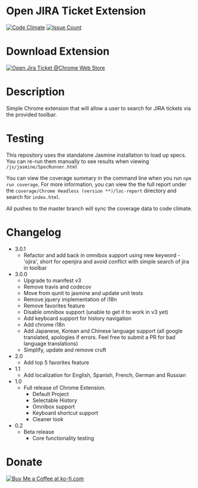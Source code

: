 # Open JIRA Ticket Extension
[![Code Climate](https://codeclimate.com/github/jjwong/open_jira_ticket_toolbar/badges/gpa.svg)](https://codeclimate.com/github/jjwong/open_jira_ticket_toolbar)
[![Issue Count](https://codeclimate.com/github/jjwong/open_jira_ticket_toolbar/badges/issue_count.svg)](https://codeclimate.com/github/jjwong/open_jira_ticket_toolbar)

# Download Extension
[![Open Jira Ticket @Chrome Web Store](https://storage.googleapis.com/web-dev-uploads/image/WlD8wC6g8khYWPJUsQceQkhXSlv1/mPGKYBIR2uCP0ApchDXE.png "Open Jira Ticket @Chrome Web Store")](https://chrome.google.com/webstore/detail/open-jira-ticket/blblhnpjhhjdbgbcgmmldohpalmbedci?hl=en-US)

# Description
Simple Chrome extension that will allow a user to search for JIRA tickets via the provided toolbar.

# Testing
This repository uses the standalone Jasmine installation to load up specs. You can re-run them manually to see results when viewing `/js/jasmine/SpecRunner.html`

You can view the coverage summary in the command line when you run `npm run coverage`.
For more information, you can view the the full report under the `coverage/Chrome Headless (version **)/loc-report` directory and search for `index.html`.

All pushes to the master branch will sync the coverage data to code climate.

# Changelog
* 3.0.1
	* Refactor and add back in omnibox support using new keyword - 'ojira', short for openjira and avoid conflict with simple search of jira in toolbar
* 3.0.0
	* Upgrade to manifest v3
	* Remove travis and codecov
	* Move from qunit to jasmine and update unit tests
	* Remove jquery implementation of i18n
	* Remove favorites feature
	* Disable omnibox support (unable to get it to work in v3 yet)
	* Add keyboard support for history navigation
	* Add chrome i18n
	* Add Japanese, Korean and Chinese language support (all google translated, apologies if errors. Feel free to submit a PR for bad language translations)
	* Simplify, update and remove cruft
* 2.0
	* Add top 5 favorites feature
* 1.1
	* Add localization for English, Spanish, French, German and Russian
* 1.0
	* Full release of Chrome Extension.
		* Default Project
		* Selectable History
		* Omnibox support
		* Keyboard shortcut support
		* Cleaner look
* 0.2
	* Beta release
		* Core functionality testing

# Donate
[![Buy Me a Coffee at ko-fi.com](https://storage.ko-fi.com/cdn/kofi1.png?v=3 "Buy Me a Coffee at ko-fi.com")](https://ko-fi.com/A0A3H3GR7)